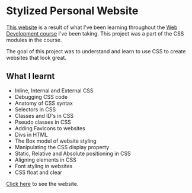 # Stylized Personal Website

[This website](https://DEEJ4Y.github.io/Stylized-Personal-Website/) is a result of what I've been learning throughout the [Web Development course](https://www.udemy.com/course/the-complete-web-development-bootcamp/) I've been taking. This project was a part of the CSS modules in the course.

The goal of this project was to understand and learn to use CSS to create websites that look great.

## What I learnt

- Inline, Internal and External CSS
- Debugging CSS code
- Anatomy of CSS syntax
- Selectors in CSS
- Classes and ID's in CSS
- Pseudo classes in CSS
- Adding Favicons to websites
- Divs in HTML
- The Box model of website styling
- Manipulating the CSS display property
- Static, Relative and Absolute positioning in CSS
- Aligning elements in CSS
- Font styling in websites
- CSS float and clear

[Click here](https://DEEJ4Y.github.io/Stylized-Personal-Website/) to see the website.
